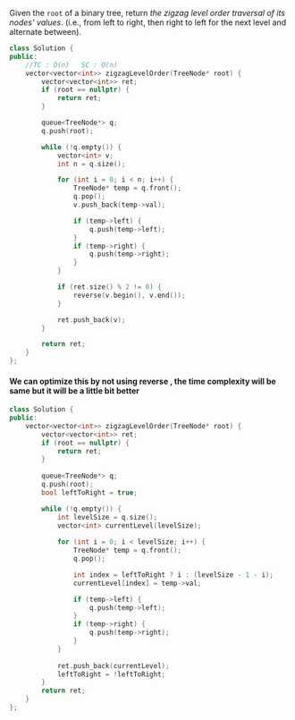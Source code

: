 Given the `root` of a binary tree, return _the zigzag level order traversal of its nodes' values_. (i.e., from left to right, then right to left for the next level and alternate between).
```cpp
class Solution {
public:
	//TC : O(n)   SC : O(n)
    vector<vector<int>> zigzagLevelOrder(TreeNode* root) {
        vector<vector<int>> ret;
        if (root == nullptr) {
            return ret;
        }

        queue<TreeNode*> q;
        q.push(root);

        while (!q.empty()) {
            vector<int> v;
            int n = q.size();

            for (int i = 0; i < n; i++) {
                TreeNode* temp = q.front();
                q.pop();
                v.push_back(temp->val);

                if (temp->left) {
                    q.push(temp->left);
                }
                if (temp->right) {
                    q.push(temp->right);
                }
            }

            if (ret.size() % 2 != 0) {
                reverse(v.begin(), v.end());
            }

            ret.push_back(v);
        }

        return ret;
    }
};
```

#### We can optimize this by not using reverse , the time complexity will be same but it will be a little bit better
```cpp
class Solution {
public:
    vector<vector<int>> zigzagLevelOrder(TreeNode* root) {
        vector<vector<int>> ret;
        if (root == nullptr) {
            return ret;
        }
        
        queue<TreeNode*> q;
        q.push(root);
        bool leftToRight = true;

        while (!q.empty()) {
            int levelSize = q.size();
            vector<int> currentLevel(levelSize);
            
            for (int i = 0; i < levelSize; i++) {
                TreeNode* temp = q.front();
                q.pop();

                int index = leftToRight ? i : (levelSize - 1 - i);
                currentLevel[index] = temp->val;

                if (temp->left) {
                    q.push(temp->left);
                }
                if (temp->right) {
                    q.push(temp->right);
                }
            }
            
            ret.push_back(currentLevel);
            leftToRight = !leftToRight;
        }
        return ret;
    }
};
```